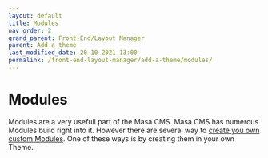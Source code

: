 ```yaml
---
layout: default
title: Modules
nav_order: 2
grand_parent: Front-End/Layout Manager
parent: Add a theme
last_modified_date: 20-10-2021 13:00
permalink: /front-end-layout-manager/add-a-theme/modules/
---
```


# Modules

Modules are a very usefull part of the Masa CMS. Masa CMS has numerous Modules build right into it.
However there are several way to [create you own custom Modules](/customizing-extending-masa/modules/creating-custom-modules/). One of these ways is by creating them in your own Theme.
